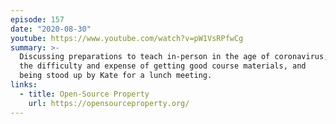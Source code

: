 ```yaml
---
episode: 157
date: "2020-08-30"
youtube: https://www.youtube.com/watch?v=pW1VsRPfwCg
summary: >-
  Discussing preparations to teach in-person in the age of coronavirus;
  the difficulty and expense of getting good course materials, and
  being stood up by Kate for a lunch meeting.
links:
  - title: Open-Source Property
    url: https://opensourceproperty.org/
---
```

